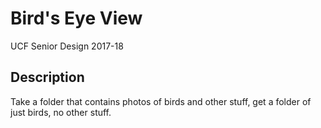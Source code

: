 # Bird's Eye View
UCF Senior Design 2017-18

## Description
Take a folder that contains photos of birds and other stuff, get a folder of just birds, no other stuff.
